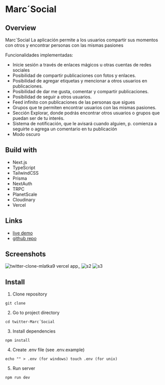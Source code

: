# Marc´Social

## Overview

Marc´Social La aplicación permite a los usuarios compartir sus momentos con otros y encontrar personas con las mismas pasiones

Funcionalidades implementadas:
- Inicie sesión a través de enlaces mágicos u otras cuentas de redes sociales
- Posibilidad de compartir publicaciones con fotos y enlaces.
- Posibilidad de agregar etiquetas y mencionar a otros usuarios en publicaciones.
- Posibilidad de dar me gusta, comentar y compartir publicaciones.
- Posibilidad de seguir a otros usuarios.
- Feed infinito con publicaciones de las personas que sigues
- Grupos que te permiten encontrar usuarios con las mismas pasiones.
- Sección Explorar, donde podrás encontrar otros usuarios o grupos que puedan ser de tu interés.
- Sistema de notificación, que le avisará cuando alguien, p. comienza a seguirte o agrega un comentario en tu publicación
- Modo oscuro

## Build with

- Next.js
- TypeScript
- TailwindCSS
- Prisma
- NextAuth
- TRPC
- PlanetScale
- Cloudinary
- Vercel

## Links

- [live demo]()
- [github repo]()

## Screenshots

![twitter-clone-mlatka9 vercel app_]()
![s2]()
![s3]()


## Install

1. Clone repository
```
git clone 
```

2. Go to project directory
```
cd twitter-Marc´Social
```

3. Install dependencies
```
npm install
```

4. Create .env file (see .env.example)

```
echo "" > .env (for windows) touch .env (for unix)
```

5. Run server
```
npm run dev
```

